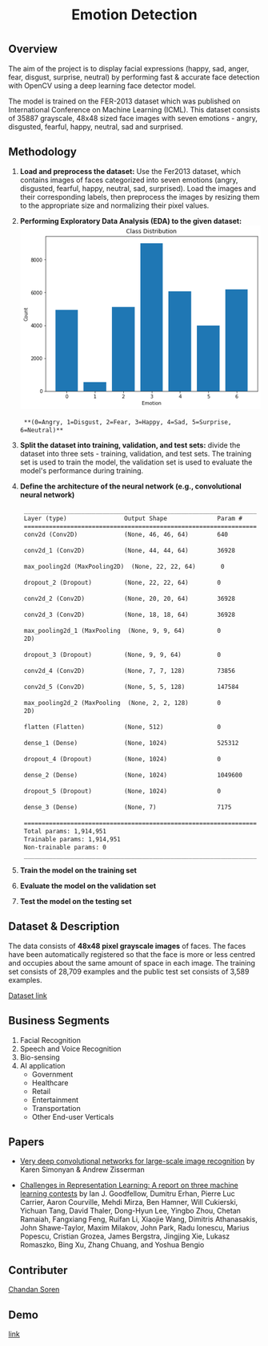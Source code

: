 <h1><center> Emotion Detection </center><h1>

## Overview
The aim of the project is to display facial expressions (happy, sad, anger, fear, disgust, surprise, neutral) by performing fast & accurate face detection with OpenCV using a deep learning face detector model.

The model is trained on the FER-2013 dataset which was published on International Conference on Machine Learning (ICML). This dataset consists of 35887 grayscale, 48x48 sized face images with seven emotions - angry, disgusted, fearful, happy, neutral, sad and surprised.


## Methodology
1. **Load and preprocess the dataset:** Use the Fer2013 dataset, which contains images of faces categorized into seven emotions (angry, disgusted, fearful, happy, neutral, sad, surprised). Load the images and their corresponding labels, then preprocess the images by resizing them to the appropriate size and normalizing their pixel values.
2. **Performing Exploratory Data Analysis (EDA) to the given dataset:**
![My Image](eda.png)


        **(0=Angry, 1=Disgust, 2=Fear, 3=Happy, 4=Sad, 5=Surprise, 6=Neutral)**

3. **Split the dataset into training, validation, and test sets:** divide the dataset into three sets - training, validation, and test sets. The training set is used to train the model, the validation set is used to evaluate the model's performance during training.
4. **Define the architecture of the neural network (e.g., convolutional neural network)**


        _________________________________________________________________
        Layer (type)                Output Shape              Param #    
        =================================================================
        conv2d (Conv2D)             (None, 46, 46, 64)        640       
                                                                 
        conv2d_1 (Conv2D)           (None, 44, 44, 64)        36928     
                                                                 
        max_pooling2d (MaxPooling2D)  (None, 22, 22, 64)       0         
                                                                                                                            
        dropout_2 (Dropout)         (None, 22, 22, 64)        0         
                                                                 
        conv2d_2 (Conv2D)           (None, 20, 20, 64)        36928     
                                                                 
        conv2d_3 (Conv2D)           (None, 18, 18, 64)        36928     
                                                                 
        max_pooling2d_1 (MaxPooling  (None, 9, 9, 64)         0         
        2D)                                                             
                                                                 
        dropout_3 (Dropout)         (None, 9, 9, 64)          0         
                                                                 
        conv2d_4 (Conv2D)           (None, 7, 7, 128)         73856     
                                                                 
        conv2d_5 (Conv2D)           (None, 5, 5, 128)         147584    
                                                                 
        max_pooling2d_2 (MaxPooling  (None, 2, 2, 128)        0         
        2D)                                                             
                                                                 
        flatten (Flatten)           (None, 512)               0         
                                                                 
        dense_1 (Dense)             (None, 1024)              525312    
                                                                 
        dropout_4 (Dropout)         (None, 1024)              0         
                                                                 
        dense_2 (Dense)             (None, 1024)              1049600   
                                                                 
        dropout_5 (Dropout)         (None, 1024)              0         
                                                                 
        dense_3 (Dense)             (None, 7)                 7175      
                                                                 
        =================================================================
        Total params: 1,914,951
        Trainable params: 1,914,951
        Non-trainable params: 0
        _________________________________________________________________


5. **Train the model on the training set**
6. **Evaluate the model on the validation set**
7. **Test the model on the testing set**

## Dataset & Description


The data consists of **48x48 pixel grayscale images** of faces. The faces have been automatically registered so that the face is more or less centred and occupies about the same amount of space in each image.
The training set consists of 28,709 examples and the public test set consists of 3,589 examples.

[Dataset link ](https://www.kaggle.com/msambare/fer2013)

## Business Segments
1. Facial Recognition
2. Speech and Voice Recognition
3. Bio-sensing
4. AI application
    - Government
    - Healthcare
    - Retail
    - Entertainment
    - Transportation
    - Other End-user Verticals
  

<!-- Papers -->
## Papers

- [Very deep convolutional networks for large-scale image recognition](https://arxiv.org/pdf/1409.1556.pdf) by Karen Simonyan & Andrew Zisserman

- [Challenges in Representation Learning: A report on three machine learning contests](https://arxiv.org/pdf/1307.0414v1.pdf) by Ian J. Goodfellow, Dumitru Erhan, Pierre Luc Carrier, Aaron Courville, Mehdi Mirza, Ben Hamner, Will Cukierski, Yichuan Tang, David Thaler, Dong-Hyun Lee, Yingbo Zhou, Chetan Ramaiah, Fangxiang Feng, Ruifan Li, Xiaojie Wang, Dimitris Athanasakis, John Shawe-Taylor, Maxim Milakov, John Park, Radu Ionescu, Marius Popescu, Cristian Grozea, James Bergstra, Jingjing Xie, Lukasz Romaszko, Bing Xu, Zhang Chuang, and Yoshua Bengio


## Contributer
[Chandan Soren](https://github.com/csoren66)

## Demo
[link](https://drive.google.com/file/d/1YShNLcqdjTcgyRFq_fEHc4Yqz_z9MnqC/view?usp=sharing)
